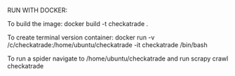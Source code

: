 RUN WITH DOCKER:

To build the image: docker build -t checkatrade .

To create terminal version container: docker run -v /c/checkatrade:/home/ubuntu/checkatrade -it checkatrade /bin/bash

To run a spider navigate to /home/ubuntu/checkatrade and run scrapy crawl checkatrade
